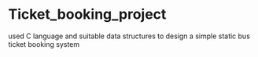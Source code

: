 # Ticket_booking_project
used C language and suitable data structures to design a  simple static bus ticket booking system
